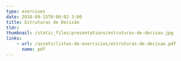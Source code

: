 ```yaml
---
type: exercises
date: 2018-09-15T0:00:02-3:00
title: Estruturas de Decisão
tldr: 
thumbnail: /static_files/presentations/estruturas-de-decisao.jpg
links: 
    - url: /assets/listas-de-exercicios/estruturas-de-decisao.pdf
      name: pdf
---
```

